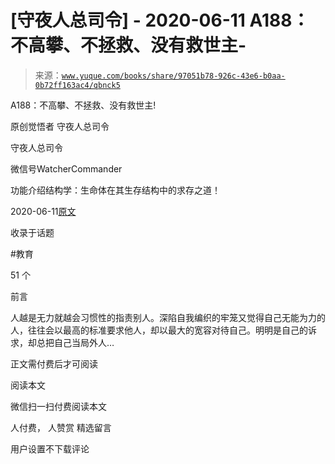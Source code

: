 # [守夜人总司令] - 2020-06-11 A188：不高攀、不拯救、没有救世主-

> 来源：[`www.yuque.com/books/share/97051b78-926c-43e6-b0aa-0b72ff163ac4/qbnck5`](https://www.yuque.com/books/share/97051b78-926c-43e6-b0aa-0b72ff163ac4/qbnck5)



A188：不高攀、不拯救、没有救世主! 

原创觉悟者 守夜人总司令 

守夜人总司令 

微信号WatcherCommander 

功能介绍结构学：生命体在其生存结构中的求存之道！ 

2020-06-11[原文](https://mp.weixin.qq.com/s?__biz=MzAxNDk1NjI2Mw==&mid=2247485314&idx=1&sn=a1d1417d7e60bc716c19e04d04c5fc24&chksm=9b8a240aacfdad1cb7ad082926f26dc5cf6ab00aaba74724b60e7e4a0576eef597d80942f6a2&scene=27#wechat_redirect&cpage=211) 

收录于话题 

#教育 

51 个 

前言 

人越是无力就越会习惯性的指责别人。深陷自我编织的牢笼又觉得自己无能为力的人，往往会以最高的标准要求他人，却以最大的宽容对待自己。明明是自己的诉求，却总把自己当局外人… 

正文需付费后才可阅读 

阅读本文 

微信扫一扫付费阅读本文 

人付费， 人赞赏 <ne-h3 id="6Q41w" data-lake-id="6Q41w"><ne-heading-ext><ne-heading-anchor></ne-heading-anchor><ne-heading-fold></ne-heading-fold></ne-heading-ext><ne-heading-content>精选留言</ne-heading-content></ne-h3> 

用户设置不下载评论
